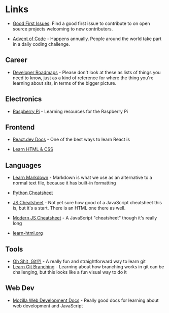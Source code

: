 # Links

- [Good First Issues](https://goodfirstissue.dev/): Find a good first issue to contribute to on open source projects 
  welcoming to new contributors.

- [Advent of Code](https://adventofcode.com/) - Happens annually. People around the world take part in a daily coding challenge.

## Career

- [Developer Roadmaps](https://roadmap.sh/) - Please don't look at these as lists of things you need to know, just as a kind of reference for where the thing you're learning about sits, in terms of the bigger picture.

## Electronics

- [Raspberry Pi](https://www.raspberrypi.org/learn) - Learning resources for the Raspberry Pi

## Frontend

- [React.dev Docs](https://react.dev/) - One of the best ways to learn React is

- [Learn HTML & CSS](https://learnhtmlcss.online/)

## Languages

- [Learn Markdown](https://commonmark.org/help/tutorial/) - Markdown is what we use as an alternative to a normal text file, because it has built-in formatting

- [Python Cheatsheet](https://www.pythoncheatsheet.org/)

- [JS Cheatsheet](https://htmlcheatsheet.com/js/) - Not yet sure how good of a JavaScript cheatsheet this is, but it's a start. There is an HTML one there as well. 

- [Modern JS Cheatsheet](https://github.com/mbeaudru/modern-js-cheatsheet) - A JavaScript "cheatsheet" though it's really long

- [learn-html.org](https://www.learn-html.org/)

## Tools

- [Oh Shit, Git!?!](https://ohshitgit.com/) - A really fun and straightforward way to learn git
- [Learn Git Branching](https://learngitbranching.js.org/) - Learning about how branching works in git can be challenging, but this looks like a fun visual way to do it


## Web Dev

- [Mozilla Web Development Docs](https://developer.mozilla.org/en-US/docs/Learn) - Really good docs for learning about web development and JavaScript


